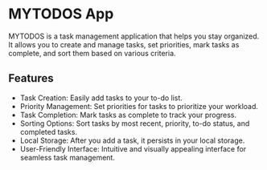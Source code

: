 # MYTODOS App

MYTODOS is a task management application that helps you stay organized. It allows you to create and manage tasks, set priorities, mark tasks as complete, and sort them based on various criteria.

## Features

- Task Creation: Easily add tasks to your to-do list.
- Priority Management: Set priorities for tasks to prioritize your workload.
- Task Completion: Mark tasks as complete to track your progress.
- Sorting Options: Sort tasks by most recent, priority, to-do status, and completed tasks.
- Local Storage: After you add a task, it persists in your local storage.
- User-Friendly Interface: Intuitive and visually appealing interface for seamless task management.
